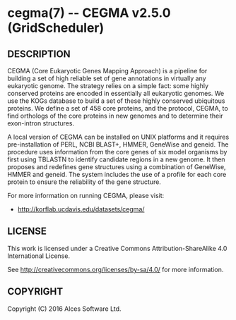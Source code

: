 # cegma(7) -- CEGMA v2.5.0 (GridScheduler)

## DESCRIPTION

CEGMA (Core Eukaryotic Genes Mapping Approach) is a pipeline for
building a set of high reliable set of gene annotations in
virtually any eukaryotic genome. The strategy relies on a simple
fact: some highly conserved proteins are encoded in essentially
all eukaryotic genomes. We use the KOGs database to build a set of
these highly conserved ubiquitous proteins. We define a set of 458
core proteins, and the protocol, CEGMA, to find orthologs of the
core proteins in new genomes and to determine their exon-intron
structures.

A local version of CEGMA can be installed on UNIX platforms and it
requires pre-installation of PERL, NCBI BLAST+, HMMER, GeneWise
and geneid. The procedure uses information from the core genes of
six model organisms by first using TBLASTN to identify candidate
regions in a new genome. It then proposes and redefines gene
structures using a combination of GeneWise, HMMER and geneid. The
system includes the use of a profile for each core protein to
ensure the reliability of the gene structure.

For more information on running CEGMA, please visit:
  * <http://korflab.ucdavis.edu/datasets/cegma/>

## LICENSE

This work is licensed under a Creative Commons Attribution-ShareAlike
4.0 International License.

See <http://creativecommons.org/licenses/by-sa/4.0/> for more
information.

## COPYRIGHT

Copyright (C) 2016 Alces Software Ltd.
